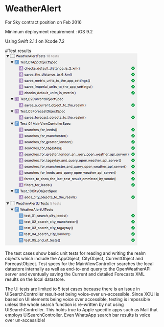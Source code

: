 # WeatherAlert
For Sky contract position on Feb 2016

Minimum deployment requirement : iOS 9.2

Using Swift 2.1.1 on Xcode 7.2

#Test results
![alt tag](https://github.com/edgardowardo/WeatherAlert/blob/master/c.png)

The test cases show basic unit tests for reading and writing the realm objects which include the AppObject, CityObject, CurrentObject and ForecastObject. Test specs for the MainViewController searches the local datastore internally as well as end-to-end query to the OpenWeatherAPI server and eventually saving the Current and detailed Forecasts XML results on the local datastore.

The UI tests are limited to 5 test cases because there is an issue in UISearchController result-set being voice-over un-accessible. Since XCUI is based on UI elements being voice over accessible, testing is impossible unless the whole search function is re-written by not using UISearchController. This holds true to Apple specific apps such as Mail that employs UISearchController. Even WhatsApp search bar results is voice over un-accessible!

